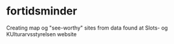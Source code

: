 # fortidsminder
Creating map og "see-worthy" sites from data found at Slots- og KUlturarvsstyrelsen website

